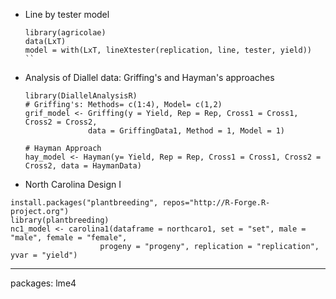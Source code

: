 

- Line by tester model
  ```
  library(agricolae)
  data(LxT)
  model = with(LxT, lineXtester(replication, line, tester, yield))
  ``
- Analysis of Diallel data: Griffing's and Hayman's approaches
  ```
  library(DiallelAnalysisR)
  # Griffing's: Methods= c(1:4), Model= c(1,2)
  grif_model <- Griffing(y = Yield, Rep = Rep, Cross1 = Cross1, Cross2 = Cross2, 
                data = GriffingData1, Method = 1, Model = 1)
  
  # Hayman Approach
  hay_model <- Hayman(y= Yield, Rep = Rep, Cross1 = Cross1, Cross2 = Cross2, data = HaymanData)

  ````
- North Carolina Design I
```
install.packages("plantbreeding", repos="http://R-Forge.R-project.org")
library(plantbreeding)
nc1_model <- carolina1(dataframe = northcaro1, set = "set", male = "male", female = "female", 
                    progeny = "progeny", replication = "replication", yvar = "yield")
```

---
packages: lme4
